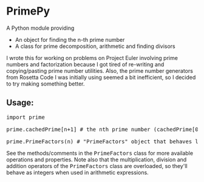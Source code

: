 PrimePy
=======

A Python module providing
- An object for finding the n-th prime number
- A class for prime decomposition, arithmetic and finding divisors


I wrote this for working on problems on Project Euler involving prime numbers and factorization because I got tired of re-writing and copying/pasting prime number utilities. Also, the prime number generators from Rosetta Code I was initially using seemed a bit inefficient, so I decided to try making something better.

## Usage:
<pre>
import prime

prime.cachedPrime[n+1] # the nth prime number (cachedPrime[0] is 2)

prime.PrimeFactors(n) # "PrimeFactors" object that behaves like a dict (prime:power pairs corresponding to natural number n)
</pre>
See the methods/comments in the <tt>PrimeFactors</tt> class for more available operations and properties. Note also that the multiplication, division and addition operators of the <tt>PrimeFactors</tt> class are overloaded, so they'll behave as integers when used in arithmetic expressions.
